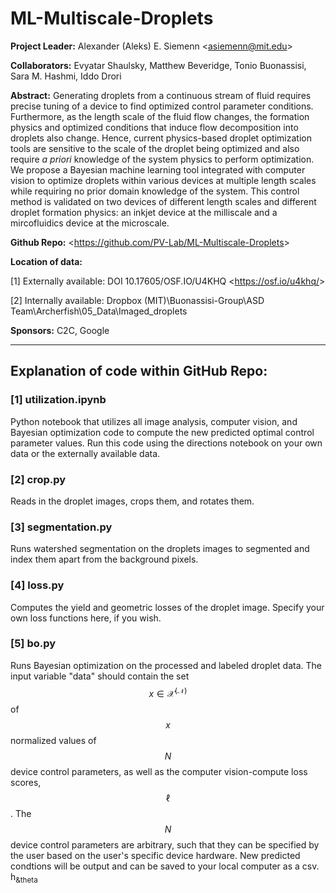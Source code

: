 # ML-Multiscale-Droplets

**Project Leader:** Alexander (Aleks) E. Siemenn \<<asiemenn@mit.edu>\>

**Collaborators:** Evyatar Shaulsky, Matthew Beveridge, Tonio Buonassisi, Sara M. Hashmi, Iddo Drori

**Abstract:** Generating droplets from a continuous stream of fluid requires precise tuning of a device to find optimized control parameter conditions. Furthermore, as the length scale of the fluid flow changes, the formation physics and optimized conditions that induce flow decomposition into droplets also change. Hence, current physics-based droplet optimization tools are sensitive to the scale of the droplet being optimized and also require _a priori_ knowledge of the system physics to perform optimization. We propose a Bayesian machine learning tool integrated with computer vision to optimize droplets within various devices at multiple length scales while requiring no prior domain knowledge of the system. This control method is validated on two devices of different length scales and different droplet formation physics: an inkjet device at the milliscale and a mircofluidics device at the microscale.

**Github Repo:** \<<https://github.com/PV-Lab/ML-Multiscale-Droplets>\>

**Location of data:**

[1] Externally available: DOI 10.17605/OSF.IO/U4KHQ \<<https://osf.io/u4khq/>\>

[2] Internally available: Dropbox (MIT)\Buonassisi-Group\ASD Team\Archerfish\05_Data\Imaged_droplets

**Sponsors:** C2C, Google

*******

## Explanation of code within GitHub Repo:

### [1] utilization.ipynb
Python notebook that utilizes all image analysis, computer vision, and Bayesian optimization code to compute the new predicted optimal control parameter values. Run this code using the directions notebook on your own data or the externally available data.

### [2] crop.py
Reads in the droplet images, crops them, and rotates them.

### [3] segmentation.py
Runs watershed segmentation on the droplets images to segmented and index them apart from the background pixels.

### [4] loss.py
Computes the yield and geometric losses of the droplet image. Specify your own loss functions here, if you wish.

### [5] bo.py
Runs Bayesian optimization on the processed and labeled droplet data. The input variable "data" should contain the set $$x \in \mathcal{X^{(N)}}$$ of $$x$$ normalized values of $$N$$ device control parameters, as well as the computer vision-compute loss scores, $$\ell$$. The $$N$$ device control parameters are arbitrary, such that they can be specified by the user based on the user's specific device hardware. New predicted condtions will be output and can be saved to your local computer as a csv.  h<sub>&theta
